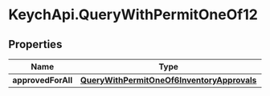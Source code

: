 # KeychApi.QueryWithPermitOneOf12

## Properties

Name | Type | Description | Notes
------------ | ------------- | ------------- | -------------
**approvedForAll** | [**QueryWithPermitOneOf6InventoryApprovals**](QueryWithPermitOneOf6InventoryApprovals.md) |  | 


